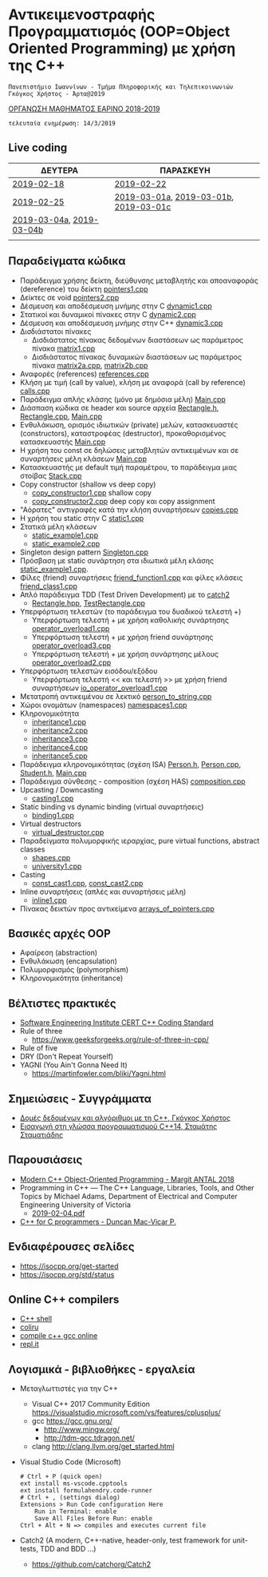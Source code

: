 # Αντικειμενοστραφής Προγραμματισμός (OOP=Object Oriented Programming) με χρήση της C++

    Πανεπιστήμιο Ιωαννίνων - Τμήμα Πληροφορικής και Τηλεπικοινωνιών
    Γκόγκος Χρήστος - Άρτα@2019

[ΟΡΓΑΝΩΣΗ ΜΑΘΗΜΑΤΟΣ ΕΑΡΙΝΟ 2018-2019](./resources/oop_spring_2018_2019.pdf)

    τελευταία ενημέρωση: 14/3/2019

## Live coding

|ΔΕΥΤΕΡΑ|ΠΑΡΑΣΚΕΥΗ|
|---------------------------------------------|---------------------------------------------|
| [2019-02-18](./lc/live_coding_20190218.cpp) | [2019-02-22](./lc/live_coding_20190222.cpp) |
| [2019-02-25](./lc/live_coding_20190225.cpp) | [2019-03-01a](./lc/live_coding_20190301a.cpp), [2019-03-01b](./lc/live_coding_20190301b.cpp), [2019-03-01c](./lc/live_coding_20190301c.cpp)|
| [2019-03-04a](./lc/live_coding_20190304a.cpp), [2019-03-04b](./lc/live_coding_20190304b.cpp)  |  |
| | |

## Παραδείγματα κώδικα

* Παράδειγμα χρήσης δείκτη, διεύθυνσης μεταβλητής και αποαναφοράς (dereference) του δείκτη [pointers1.cpp](./cpp_playground/ex001/pointers1.cpp)
* Δείκτες σε void [pointers2.cpp](./cpp_playground/ex001/pointers2.cpp)
* Δέσμευση και αποδέσμευση μνήμης στην C [dynamic1.cpp](./cpp_playground/ex001/dynamic1.cpp)
* Στατικοί και δυναμικοί πίνακες στην C [dynamic2.cpp](./cpp_playground/ex001/dynamic2.cpp)
* Δέσμευση και αποδέσμευση μνήμης στην C++ [dynamic3.cpp](./cpp_playground/ex001/dynamic3.cpp)
* Δισδιάστατοι πίνακες
  * Δισδιάστατος πίνακας δεδομένων διαστάσεων ως παράμετρος πίνακα [matrix1.cpp](./cpp_playground/ex001/matrix1.cpp)
  * Δισδιάστατος πίνακας δυναμικών διαστάσεων ως παράμετρος πίνακα [matrix2a.cpp](./cpp_playground/ex001/matrix2a.cpp), [matrix2b.cpp](./cpp_playground/ex001/matrix2b.cpp)
* Αναφορές (references) [references.cpp](./cpp_playground/ex001/references.cpp)
* Κλήση με τιμή (call by value), κλήση με αναφορά (call by reference) [calls.cpp](./cpp_playground/ex001/calls.cpp)
* Παράδειγμα απλής κλάσης (μόνο με δημόσια μέλη) [Main.cpp](./cpp_playground/ex002/Main.cpp)
* Διάσπαση κώδικα σε header και source αρχεία [Rectangle.h](./cpp_playground/ex003/Rectangle.h), [Rectangle.cpp](./cpp_playground/ex003/Rectangle.cpp), [Main.cpp](./cpp_playground/ex003/Main.cpp)
* Ενθυλάκωση, ορισμός ιδιωτικών (private) μελών, κατασκευαστές (constructors), καταστροφέας (destructor), προκαθορισμένος κατασκευαστής [Main.cpp](./cpp_playground/ex004/Main.cpp)
* Η χρήση του const σε δηλώσεις μεταβλητών αντικειμένων και σε συναρτήσεις μέλη κλάσεων [Main.cpp](./cpp_playground/ex005/Main.cpp)
* Κατασκευαστής με default τιμή παραμέτρου, το παράδειγμα μιας στοίβας [Stack.cpp](./cpp_playground/ex007/Stack.cpp)
* Copy constructor (shallow vs deep copy)
  * [copy_constructor1.cpp](./cpp_playground/ex010/copy_constructor1.cpp) shallow copy
  * [copy_constructor2.cpp](./cpp_playground/ex010/copy_constructor2.cpp) deep copy και copy assignment
* "Αόρατες" αντιγραφές κατά την κλήση συναρτήσεων [copies.cpp](./cpp_playground/ex020/copies.cpp)
* Η χρήση του static στην C [static1.cpp](./cpp_playground/ex013/static1.cpp)
* Στατικά μέλη κλάσεων
  * [static_example1.cpp](./cpp_playground/ex013/static_example1.cpp)
  * [static_example2.cpp](./cpp_playground/ex013/static_example2.cpp)
* Singleton design pattern [Singleton.cpp](./cpp_playground/ex011/Singleton.cpp)
* Πρόσβαση με static συνάρτηση στα ιδιωτικά μέλη κλάσης [static_example1.cpp](./cpp_playground/ex013/static_example2.cpp).
* Φίλες (friend) συναρτήσεις [friend_function1.cpp](./cpp_playground/ex012/friend_function1.cpp) και φίλες κλάσεις [friend_class1.cpp](./cpp_playground/ex012/friend_class1.cpp)
* Απλό παράδειγμα TDD (Test Driven Development) με το [catch2](https://github.com/catchorg/Catch2)
  * [Rectangle.hpp](./cpp_playground/ex014/Rectangle.hpp), [TestRectangle.cpp](./cpp_playground/ex014/TestRectangle.cpp)
* Υπερφόρτωση τελεστών (το παράδειγμα του δυαδικού τελεστή +)
  * Υπερφόρτωση τελεστή + με χρήση καθολικής συνάρτησης [operator_overload1.cpp](./cpp_playground/ex015/operator_overload1.cpp)
  * Υπερφόρτωση τελεστή + με χρήση friend συνάρτησης [operator_overload3.cpp](./cpp_playground/ex015/operator_overload3.cpp)
  * Υπερφόρτωση τελεστή + με χρήση συνάρτησης μέλους [operator_overload2.cpp](./cpp_playground/ex015/operator_overload2.cpp)
* Υπερφόρτωση τελεστών εισόδου/εξόδου
  * Υπερφόρτωση τελεστή << και τελεστή >> με χρήση friend συναρτήσεων [io_operator_overload1.cpp](./cpp_playground/ex016/io_operator_overload1.cpp)
* Μετατροπή αντικειμένου σε λεκτικό [person_to_string.cpp](./cpp_playground/ex016/person_to_string.cpp)
* Χώροι ονομάτων (namespaces) [namespaces1.cpp](./cpp_playground/ex017/namespaces1.cpp)
* Κληρονομικότητα
  * [inheritance1.cpp](./cpp_playground/ex018/inheritance1.cpp)
  * [inheritance2.cpp](./cpp_playground/ex018/inheritance2.cpp)
  * [inheritance3.cpp](./cpp_playground/ex018/inheritance3.cpp)
  * [inheritance4.cpp](./cpp_playground/ex018/inheritance4.cpp)
  * [inheritance5.cpp](./cpp_playground/ex018/inheritance5.cpp)
* Παράδειγμα κληρονομικότητας (σχέση ISA) [Person.h](./cpp_playground/ex006/Person.h), [Person.cpp](./cpp_playground/ex006/Person.cpp), [Student.h](./cpp_playground/ex006/Student.h), [Main.cpp](./cpp_playground/ex006/Main.cpp)
* Παράδειγμα σύνθεσης - composition (σχέση HAS) [composition.cpp](./cpp_playground/ex019/composition.cpp)
* Upcasting / Downcasting
  * [casting1.cpp](./cpp_playground/ex021/casting1.cpp)
* Static binding vs dynamic binding (virtual συναρτήσεις)
  * [binding1.cpp](./cpp_playground/ex021/casting1.cpp)
* Virtual destructors
  * [virtual_destructor.cpp](./cpp_playground/ex021/virtual_destructor.cpp)
* Παραδείγματα πολυμορφικής ιεραρχίας, pure virtual functions, abstract classes 
  * [shapes.cpp](./cpp_playground/ex022/shapes.cpp)
  * [university1.cpp](./cpp_playground/ex023/university1.cpp)
* Casting
  * [const_cast1.cpp](./cpp_playground/ex024/const_cast1.cpp), [const_cast2.cpp](./cpp_playground/ex024/const_cast2.cpp)
* Inline συναρτήσεις (απλές και συναρτήσεις μέλη)
  * [inline1.cpp](./cpp_playground/ex025/inline1.cpp)
* Πίνακας δεικτών προς αντικείμενα [arrays_of_pointers.cpp](./cpp_playground/ex026/arrays_of_pointers.cpp)
  
<!-- 
* Δείκτες σε συναρτήσεις 
  * [university2.c](./cpp_playground/ex023/university2.c)
* -->

## Βασικές αρχές OOP

* Αφαίρεση (abstraction)
* Ενθυλάκωση (encapsulation)
* Πολυμορφισμός (polymorphism)
* Κληρονομικότητα (inheritance)

## Βέλτιστες πρακτικές

* [Software Engineering Institute CERT C++ Coding Standard](https://wiki.sei.cmu.edu/confluence/pages/viewpage.action?pageId=88046682)
* Rule of three
  * <https://www.geeksforgeeks.org/rule-of-three-in-cpp/>
* Rule of five
* DRY (Don't Repeat Yourself)
* YAGNI (You Ain't Gonna Need It)
  * <https://martinfowler.com/bliki/Yagni.html>

## Σημειώσεις - Συγγράμματα

* [Δομές δεδομένων και αλγόριθμοι με τη C++, Γκόγκος Χρήστος](https://github.com/chgogos/ceteiep_dsa/raw/master/ceteiep_dsa_book.pdf)
* [Εισαγωγή στη γλώσσα προγραμματισμού C++14, Σταμάτης Σταματιάδης](https://www.materials.uoc.gr/el/undergrad/courses/ETY215/notes.pdf)

## Παρουσιάσεις

* [Modern C++ Object-Oriented Programming -  Margit ANTAL 2018](./ma2018/CPP_v1.1.pdf)
* Programming in C++ — The C++ Language, Libraries, Tools, and Other Topics by Michael Adams, Department of Electrical and Computer Engineering University of Victoria
  * [2019-02-04.pdf](https://www.ece.uvic.ca/~frodo/cppbook/downloads/lecture_slides_for_programming_in_c++-2019-02-04.pdf)
* [C++ for C programmers - Duncan Mac-Vicar P.](https://en.opensuse.org/images/b/b9/C---for-C-programmers.pdf)

## Ενδιαφέρουσες σελίδες

* <https://isocpp.org/get-started>
* <https://isocpp.org/std/status>

## Online C++ compilers

* [C++ shell](http://cpp.sh/)
* [coliru](http://coliru.stacked-crooked.com/)
* [compile c++ gcc online](https://rextester.com/l/cpp_online_compiler_gcc)
* [repl.it](https://repl.it/languages/cpp)

## Λογισμικά - βιβλιοθήκες - εργαλεία

* Μεταγλωττιστές για την C++
  * Visual C++ 2017 Community Edition <https://visualstudio.microsoft.com/vs/features/cplusplus/>
  * gcc <https://gcc.gnu.org/>
    * <http://www.mingw.org/>
    * <http://tdm-gcc.tdragon.net/>
  * clang <http://clang.llvm.org/get_started.html>
  
* Visual Studio Code (Microsoft)

    ```console
    # Ctrl + P (quick open)
    ext install ms-vscode.cpptools
    ext install formulahendry.code-runner
    # Ctrl + , (settings dialog)
    Extensions > Run Code configuration Here
        Run in Terminal: enable
        Save All Files Before Run: enable
    Ctrl + Alt + N => compiles and executes current file

* Catch2 (A modern, C++-native, header-only, test framework for unit-tests, TDD and BDD ...)
  * <https://github.com/catchorg/Catch2>